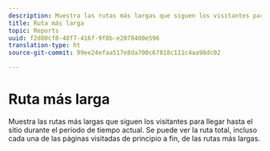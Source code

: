 ```yaml
---
description: Muestra las rutas más largas que siguen los visitantes para llegar hasta el sitio durante el período de tiempo actual. Se puede ver la ruta total, incluso cada una de las páginas visitadas de principio a fin, de las rutas más largas.
title: Ruta más larga
topic: Reports
uuid: f2d80cf8-48f7-416f-9f8b-e2078400e596
translation-type: ht
source-git-commit: 99ee24efaa517e8da700c67818c111c4aa90dc02

---
```



# Ruta más larga

Muestra las rutas más largas que siguen los visitantes para llegar hasta el sitio durante el período de tiempo actual. Se puede ver la ruta total, incluso cada una de las páginas visitadas de principio a fin, de las rutas más largas.


